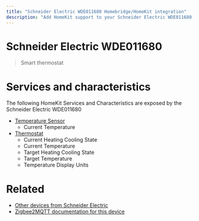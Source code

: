 ```yaml
---
title: "Schneider Electric WDE011680 Homebridge/HomeKit integration"
description: "Add HomeKit support to your Schneider Electric WDE011680, using Homebridge, Zigbee2MQTT and homebridge-z2m."
---
```

<!---
This file has been GENERATED using src/docgen/docgen.ts
DO NOT EDIT THIS FILE MANUALLY!
-->
# Schneider Electric WDE011680
> Smart thermostat


# Services and characteristics
The following HomeKit Services and Characteristics are exposed by
the Schneider Electric WDE011680

* [Temperature Sensor](../../sensors.md)
  * Current Temperature
* [Thermostat](../../climate.md)
  * Current Heating Cooling State
  * Current Temperature
  * Target Heating Cooling State
  * Target Temperature
  * Temperature Display Units


# Related
* [Other devices from Schneider Electric](../index.md#schneider_electric)
* [Zigbee2MQTT documentation for this device](https://www.zigbee2mqtt.io/devices/WDE011680.html)